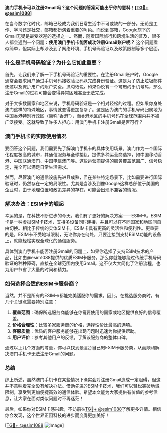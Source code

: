 **澳门手机卡可以注册Gmail吗？这个问题的答案可能出乎你的意料！[[TG💪+ @esim1088](https://t.me/s/esim1088)]**

在当今数字化时代，邮箱已经成为我们日常生活中不可或缺的一部分。无论是工作、学习还是社交，邮箱都扮演着重要的角色。而说到邮箱，Google旗下的Gmail无疑是最受欢迎的选择之一。然而，随着国际旅行和跨境生活的普及，很多人都会遇到一个问题：**使用澳门手机卡能否成功注册Gmail账户呢？** 这个问题看似简单，但实际上却涉及到了网络环境、手机号码验证以及政策限制等多个层面。

### **什么是手机号码验证？为什么它如此重要？**

首先，让我们来了解一下手机号码验证的重要性。在注册Gmail账户时，Google通常会要求用户通过手机号码接收验证码以完成身份验证。这是为了防止垃圾邮件泛滥以及保护用户的账户安全。换句话说，如果你没有一个可用的手机号码，那么注册Gmail的过程可能会变得异常困难甚至无法完成。

对于大多数国家和地区来说，手机号码验证是一个相对轻松的过程。但如果你身处澳门这样的特殊地区，事情就变得更加复杂了。这是因为澳门的手机号码归属地为中国香港特别行政区（简称“香港”），而香港地区的手机号码在全球范围内并不被广泛接受。这就导致了许多人担心：用澳门手机卡注册Gmail是否可行？

### **澳门手机卡的实际使用情况**

要回答这个问题，我们需要先了解澳门手机卡的具体使用场景。澳门作为一个国际化程度极高的城市，其通信服务与全球接轨，提供多种运营商选择，如中国移动香港、中国联通澳门、中国电信澳门等。这些运营商提供的服务覆盖范围广、信号稳定，完全可以满足日常生活需求。

然而，尽管澳门的通信设施先进且成熟，但在某些特定场景下，比如需要进行国际验证时，仍然存在一定的局限性。尤其是当涉及到像Google这样总部位于美国的企业时，由于地理位置和政策差异的存在，可能会出现不兼容的情况。

### **解决办法：ESIM卡的崛起**

幸运的是，在科技不断进步的今天，我们有了更好的解决方案——ESIM卡。ESIM卡是一种虚拟SIM卡技术，支持多设备同时连接，并且可以在不同国家和地区间自由切换。相比于传统的实体SIM卡，ESIM卡具有更高的灵活性和便利性。更重要的是，ESIM卡不受地域限制，无论你身在何处，只要连接到支持ESIM功能的设备上，就能轻松实现全球化的通信服务。

具体到澳门手机卡能否注册Gmail的问题上，如果你选择了支持ESIM技术的产品，比如由@esim1088提供的优质ESIM卡服务，那么你就能够绕过传统手机号码验证的种种障碍，直接在全球范围内使用Gmail。这不仅大大简化了注册流程，也为用户节省了大量的时间和精力。

### **如何选择合适的ESIM卡服务商？**

当然，并不是所有的ESIM卡都能完美适配你的需求。因此，在挑选服务商时，有几个关键点需要特别注意：

1. **覆盖范围**：确保所选服务商能够在你需要使用的国家或地区提供良好的信号覆盖。
2. **价格合理性**：比较多家服务商的价格，选择性价比最高的选项。
3. **客服质量**：优质的客户服务能够在出现问题时迅速为你提供帮助。
4. **用户评价**：参考其他用户的反馈，了解该服务商的整体口碑。

通过以上几个方面的考量，你可以找到最适合自己的ESIM卡服务商，从而顺利解决澳门手机卡无法注册Gmail的问题。

### **总结**

综上所述，虽然澳门手机卡在某些情况下确实会对注册Gmail造成一定阻碍，但这并不意味着完全没有解决办法。借助先进的ESIM卡技术，我们可以轻松突破地域限制，享受到更加便捷高效的通信体验。希望本文能为大家提供有价值的参考信息，让大家在面对类似问题时不再迷茫！

最后，如果你对ESIM卡感兴趣，不妨前往[TG💪+ @esim1088](https://t.me/s/esim1088)了解更多详情。相信你会发现，这个世界正因科技的进步而变得更加美好！

[[TG💪+ @esim1088](https://t.me/s/esim1088) ![Image](https://i.postimg.cc/4NQfJmqS/Snipaste-2025-05-13-00-14-12.png)]
